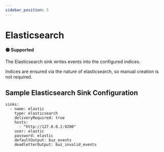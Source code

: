 ```yaml
---
sidebar_position: 5
---
```


# Elasticsearch

**🟢 Supported**

The Elasticsearch sink writes events into the configured indices.

Indices are ensured via the nature of elasticsearch, so manual creation is not required.

## Sample Elasticsearch Sink Configuration

```
sinks:
  - name: elastic
    type: elasticsearch
    deliveryRequired: true
    hosts:
      - "http://127.0.0.1:9200"
    user: elastic
    password: elastic
    defaultOutput: buz_events
    deadletterOutput: buz_invalid_events
```

